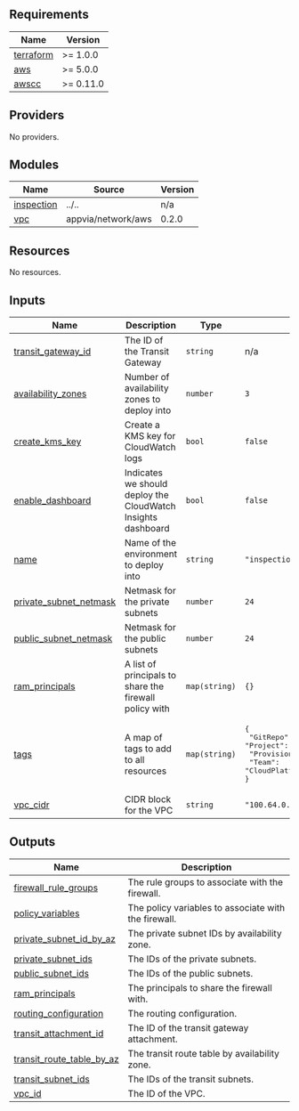 <!-- BEGIN_TF_DOCS -->
## Requirements

| Name | Version |
|------|---------|
| <a name="requirement_terraform"></a> [terraform](#requirement\_terraform) | >= 1.0.0 |
| <a name="requirement_aws"></a> [aws](#requirement\_aws) | >= 5.0.0 |
| <a name="requirement_awscc"></a> [awscc](#requirement\_awscc) | >= 0.11.0 |

## Providers

No providers.

## Modules

| Name | Source | Version |
|------|--------|---------|
| <a name="module_inspection"></a> [inspection](#module\_inspection) | ../.. | n/a |
| <a name="module_vpc"></a> [vpc](#module\_vpc) | appvia/network/aws | 0.2.0 |

## Resources

No resources.

## Inputs

| Name | Description | Type | Default | Required |
|------|-------------|------|---------|:--------:|
| <a name="input_transit_gateway_id"></a> [transit\_gateway\_id](#input\_transit\_gateway\_id) | The ID of the Transit Gateway | `string` | n/a | yes |
| <a name="input_availability_zones"></a> [availability\_zones](#input\_availability\_zones) | Number of availability zones to deploy into | `number` | `3` | no |
| <a name="input_create_kms_key"></a> [create\_kms\_key](#input\_create\_kms\_key) | Create a KMS key for CloudWatch logs | `bool` | `false` | no |
| <a name="input_enable_dashboard"></a> [enable\_dashboard](#input\_enable\_dashboard) | Indicates we should deploy the CloudWatch Insights dashboard | `bool` | `false` | no |
| <a name="input_name"></a> [name](#input\_name) | Name of the environment to deploy into | `string` | `"inspection"` | no |
| <a name="input_private_subnet_netmask"></a> [private\_subnet\_netmask](#input\_private\_subnet\_netmask) | Netmask for the private subnets | `number` | `24` | no |
| <a name="input_public_subnet_netmask"></a> [public\_subnet\_netmask](#input\_public\_subnet\_netmask) | Netmask for the public subnets | `number` | `24` | no |
| <a name="input_ram_principals"></a> [ram\_principals](#input\_ram\_principals) | A list of principals to share the firewall policy with | `map(string)` | `{}` | no |
| <a name="input_tags"></a> [tags](#input\_tags) | A map of tags to add to all resources | `map(string)` | <pre>{<br>  "GitRepo": "https://github.com/appvia/terraform-aws-firewall",<br>  "Project": "CloudPlatform",<br>  "Provisioner": "terraform",<br>  "Team": "CloudPlatform"<br>}</pre> | no |
| <a name="input_vpc_cidr"></a> [vpc\_cidr](#input\_vpc\_cidr) | CIDR block for the VPC | `string` | `"100.64.0.0/21"` | no |

## Outputs

| Name | Description |
|------|-------------|
| <a name="output_firewall_rule_groups"></a> [firewall\_rule\_groups](#output\_firewall\_rule\_groups) | The rule groups to associate with the firewall. |
| <a name="output_policy_variables"></a> [policy\_variables](#output\_policy\_variables) | The policy variables to associate with the firewall. |
| <a name="output_private_subnet_id_by_az"></a> [private\_subnet\_id\_by\_az](#output\_private\_subnet\_id\_by\_az) | The private subnet IDs by availability zone. |
| <a name="output_private_subnet_ids"></a> [private\_subnet\_ids](#output\_private\_subnet\_ids) | The IDs of the private subnets. |
| <a name="output_public_subnet_ids"></a> [public\_subnet\_ids](#output\_public\_subnet\_ids) | The IDs of the public subnets. |
| <a name="output_ram_principals"></a> [ram\_principals](#output\_ram\_principals) | The principals to share the firewall with. |
| <a name="output_routing_configuration"></a> [routing\_configuration](#output\_routing\_configuration) | The routing configuration. |
| <a name="output_transit_attachment_id"></a> [transit\_attachment\_id](#output\_transit\_attachment\_id) | The ID of the transit gateway attachment. |
| <a name="output_transit_route_table_by_az"></a> [transit\_route\_table\_by\_az](#output\_transit\_route\_table\_by\_az) | The transit route table by availability zone. |
| <a name="output_transit_subnet_ids"></a> [transit\_subnet\_ids](#output\_transit\_subnet\_ids) | The IDs of the transit subnets. |
| <a name="output_vpc_id"></a> [vpc\_id](#output\_vpc\_id) | The ID of the VPC. |
<!-- END_TF_DOCS -->